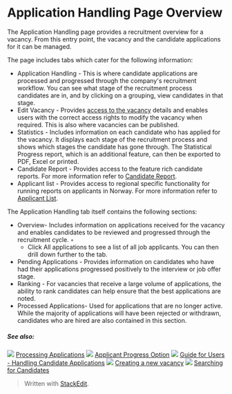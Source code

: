 # Application Handling Page Overview

The  Application Handling  page provides a recruitment overview for a vacancy. From this entry point, the vacancy and the candidate applications for it can be managed.

The page includes tabs which cater for the following information:

-   Application Handling  - This is where candidate applications are processed and progressed through the company's recruitment workflow. You can see what stage of the recruitment process candidates are in, and by clicking on a grouping, view candidates in that stage.
-   Edit Vacancy  - Provides  [access to the vacancy](edit_a_vacancy.htm)  details and enables users with the correct access rights to modify the vacancy when required. This is also where vacancies can be published.
-   Statistics  - Includes information on each candidate who has applied for the vacancy. It displays each stage of the recruitment process and shows which stages the candidate has gone through. The Statistical Progress report, which is an additional feature, can then be exported to PDF, Excel or printed.
-   Candidate Report  - Provides access to the feature rich candidate reports. For more information refer to  [Candidate Report](candidate_report.htm).
-   Applicant list  - Provides access to regional specific functionality for running reports on applicants in Norway. For more information refer to  [Applicant List](applicant_list_report.htm).

The  Application Handling  tab itself contains the following sections:

-   Overview- Includes information on applications received for the vacancy and enables candidates to be reviewed and progressed through the recruitment cycle. ◦
    -   Click  All applications  to see a list of all job applicants. You can then drill down further to the tab.
-   Pending Applications  - Provides information on candidates who have had their applications progressed positively to the interview or job offer stage.
-   Ranking  - For vacancies that receive a large volume of applications, the ability to rank candidates can help ensure that the best applications are noted.
-   Processed Applications- Used for applications that are no longer active. While the majority of applications will have been rejected or withdrawn, candidates who are hired are also contained in this section.

##### See also:

![](../Resources/Images/icon-document-link.png) [Processing Applications](processing_applications.htm)
![](../Resources/Images/icon-document-link.png) [Applicant Progress Option](applicant_progress_options.htm)
![](../Resources/Images/icon-document-link.png) [Guide for Users - Handling Candidate Applications](guide_for_users_handling_candidate_applications.htm)
![](../Resources/Images/icon-document-link.png) [Creating a new vacancy](creating_a_new_vacancy.htm)
![](../Resources/Images/icon-document-link.png) [Searching for Candidates](searching_for_candidates.htm)



> Written with [StackEdit](https://stackedit.io/).
<!--stackedit_data:
eyJoaXN0b3J5IjpbNzY4NDg4NzYzXX0=
-->